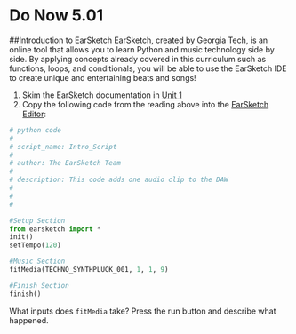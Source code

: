 # Do Now 5.01 

##Introduction to EarSketch
EarSketch, created by Georgia Tech, is an online tool that allows you to learn Python and music technology side by side. By applying concepts already covered in this curriculum such as functions, loops, and conditionals, you will be able to use the EarSketch IDE to create unique and entertaining beats and songs!


1. Skim the EarSketch documentation in [Unit 1](http://earsketch.gatech.edu/category/unit-1)
3. Copy the following code from the reading above into the [EarSketch Editor]: 

```python
# python code
#
# script_name: Intro_Script
#
# author: The EarSketch Team
#
# description: This code adds one audio clip to the DAW
#
#
#

#Setup Section
from earsketch import *
init()
setTempo(120)

#Music Section
fitMedia(TECHNO_SYNTHPLUCK_001, 1, 1, 9)

#Finish Section
finish()
```

What inputs does `fitMedia` take? Press the run button and describe what happened. 

[EarSketch Editor]: http://earsketch.gatech.edu/earsketch2/